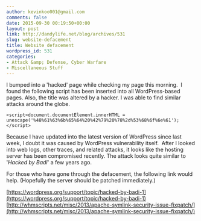 ```yaml
---
author: kevinkoo001@gmail.com
comments: false
date: 2015-09-30 00:19:50+00:00
layout: post
link: http://dandylife.net/blog/archives/531
slug: website-defacement
title: Website defacement
wordpress_id: 531
categories:
- Attack &amp; Defense, Cyber Warfare
- Miscellaneous Stuff
---
```


I bumped into a 'hacked' page while checking my page this morning.  I found the following script has been inserted into all WordPress-based pages. Also, the title was altered by a hacker. I was able to find similar attacks around the globe.

    
    <script>document.documentElement.innerHTML = unescape('%48%61%63%6b%65%64%20%42%79%20%78%2d%53%68%6f%6e%61');</script>


Because I have updated into the latest version of WordPress since last week, I doubt it was caused by WordPress vulnerability itself.  After I looked into web logs, other traces, and related attacks, it looks like the hosting server has been compromised recently. The attack looks quite similar to '_Hacked by Badi_' a few years ago.

For those who have gone through the defacement, the following link would help. (Hopefully the server should be patched immediately.)

[https://wordpress.org/support/topic/hacked-by-badi-1](https://wordpress.org/support/topic/hacked-by-badi-1)
[http://whmscripts.net/misc/2013/apache-symlink-security-issue-fixpatch/](http://whmscripts.net/misc/2013/apache-symlink-security-issue-fixpatch/)
